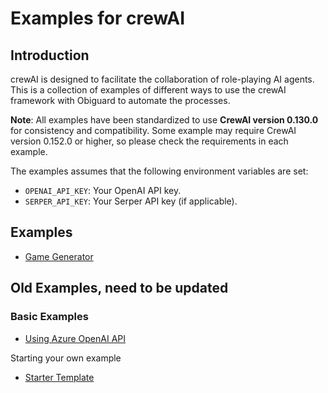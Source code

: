# Examples for crewAI

## Introduction

crewAI is designed to facilitate the collaboration of role-playing AI agents.
This is a collection of examples of different ways to use the crewAI framework with Obiguard to automate the processes.

**Note**: All examples have been standardized to use **CrewAI version 0.130.0** for consistency and compatibility. Some
example may require CrewAI version 0.152.0 or higher, so please check the requirements in each example.

The examples assumes that the following environment variables are set:

- `OPENAI_API_KEY`: Your OpenAI API key.
- `SERPER_API_KEY`: Your Serper API key (if applicable).

## Examples

- [Game Generator](https://github.com/obiguard-AI/crewAI-examples/tree/main/game-builder-crew)

## Old Examples, need to be updated

### Basic Examples

- [Using Azure OpenAI API](https://github.com/obiguard-AI/crewAI-examples/tree/main/azure_model)

Starting your own example

- [Starter Template](https://github.com/obiguard-AI/crewAI-examples/tree/main//starter_template)
